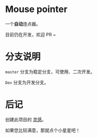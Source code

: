 # Mouse pointer

一个**自动**连点器。

目前仍在开发，欢迎 PR ~

# 分支说明

`master` 分支为稳定分支，可使用、二次开发。

`Dev` 分支为开发分支。

# 后记

创建此项目的 [灵感](https://blog.csdn.net/tiktiktock/article/details/100033634)。

如果您比较满意，那就点个小星星吧！

